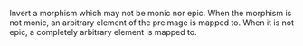 Invert a morphism which may not be monic nor epic. When the morphism is not  monic, an arbitrary element of the preimage is mapped to. When it is not epic, a completely arbitrary element is mapped to.
